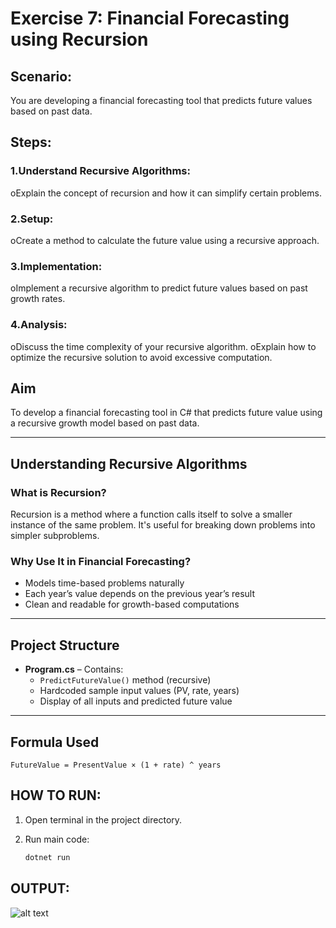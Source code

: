#  Exercise 7: Financial Forecasting using Recursion

## Scenario: 
You are developing a financial forecasting tool that predicts future values based on past data.
## Steps:
### 1.Understand Recursive Algorithms:
oExplain the concept of recursion and how it can simplify certain problems.
### 2.Setup:
oCreate a method to calculate the future value using a recursive approach.
### 3.Implementation:
oImplement a recursive algorithm to predict future values based on past growth rates.
### 4.Analysis:
oDiscuss the time complexity of your recursive algorithm.
oExplain how to optimize the recursive solution to avoid excessive computation.

##  Aim
To develop a financial forecasting tool in C# that predicts future value using a recursive growth model based on past data.

---

##  Understanding Recursive Algorithms

###  What is Recursion?
Recursion is a method where a function calls itself to solve a smaller instance of the same problem. It's useful for breaking down problems into simpler subproblems.

###  Why Use It in Financial Forecasting?
- Models time-based problems naturally
- Each year’s value depends on the previous year’s result
- Clean and readable for growth-based computations

---

## Project Structure

- **Program.cs** – Contains:
  - `PredictFutureValue()` method (recursive)
  - Hardcoded sample input values (PV, rate, years)
  - Display of all inputs and predicted future value

---

## Formula Used

```text
FutureValue = PresentValue × (1 + rate) ^ years

```
## HOW TO RUN:

1. Open terminal in the project directory.
  


2. Run main code:
   ```bash
   dotnet run

## OUTPUT:


![alt text](image.png)